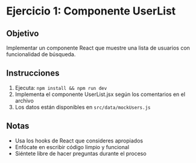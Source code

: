 # Ejercicio 1: Componente UserList

## Objetivo
Implementar un componente React que muestre una lista de usuarios con funcionalidad de búsqueda.

## Instrucciones
1. Ejecuta: `npm install && npm run dev`
2. Implementa el componente UserList.jsx según los comentarios en el archivo
3. Los datos están disponibles en `src/data/mockUsers.js`

## Notas
- Usa los hooks de React que consideres apropiados
- Enfócate en escribir código limpio y funcional
- Siéntete libre de hacer preguntas durante el proceso